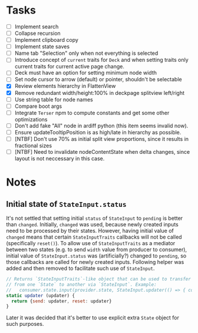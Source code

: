 # Tasks

- [ ] Implement search
- [ ] Collapse recursion
- [ ] Implement clipboard copy
- [ ] Implement state saves
- [ ] Name tab "Selection" only when not everything is selected
- [ ] Introduce concept of `current` traits for `Deck` and when setting traits only current traits for current active page change.
- [ ] Deck must have an option for setting minimum node width
- [ ] Set node cursor to arrow (default) or pointer, shouldn't be selectable
- [x] Review elements hierarchy in FlattenView
- [x] Remove redundant width/height:100% in deckpage splitview left/right
- [ ] Use string table for node names
- [ ] Compare boot args
- [ ] Integrate `Terser` npm to compute constants and get some other optimizations
- [ ] Don't add fake "All" node in ardiff python (this item seems invalid now).
- [ ] Ensure updateTooltipPosition is as high/late in hierarchy as possible.
- [ ] [NTBF] Don't use 70% as initial split view proportions, since it results in fractional sizes
- [ ] [NTBF] Need to invalidate nodeContentState when delta changes, since layout is not neccessary in this case.

# Notes

## Initial state of `StateInput.status`

It's not settled that setting initial `status` of `StateInput` to `pending` is better than `changed`. Initially, `changed` was used, because newly created inputs need to be processed by their states. However, having initial value of `changed` means that certain `StateInputTraits` callbacks will not be called (specifically `reset()`). To allow use of `StateInputTraits` as a mediator between two states (e.g. to send `width` value from producer to consumer), initial value of `StateInput.status` was (artificially?) changed to `pending`, so those callbacks are called for newly created inputs. Following helper was added and then removed to facilitate such use of `StateInput`.

```javascript
// Returns `StateInputTraits`-like object that can be used to transfer information
// from one `State` to another via `StateInput`. Example:
//   consumer.state.input(provider.state, StateInput.updater(() => { consumer.value = provider.value }))
static updater (updater) {
  return {send: updater, reset: updater}
}
```

Later it was decided that it's better to use explicit extra `State` object for such purposes.